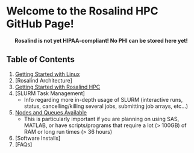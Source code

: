 # Welcome to the Rosalind HPC GitHub Page!

<p align="center"><strong>Rosalind is not yet HIPAA-compliant!  No PHI can be stored here yet!</strong></p>

## Table of Contents

1.  [Getting Started with Linux](https://github.com/tbrunetti/Rosalind_HPC/blob/master/getting-started-with-Linux-for-Rosalind.md)
2.  [Rosalind Architecture]
3.  [Getting Started with Rosalind HPC](https://github.com/tbrunetti/Rosalind_HPC/blob/master/rosalind-getting-started.md)
4.  [SLURM Task Management]  
    * Info regarding more in-depth usage of SLURM (interactive runs, status, cancelling/killing several jobs, submitting job arrays, etc...)
5.  [Nodes and Queues Available](https://github.com/tbrunetti/Rosalind_HPC/blob/master/Nodes_and_Queues.md)  
    * This is particularly important if you are planning on using SAS, MATLAB, or have scripts/programs that require a lot (> 100GB) of RAM or long run times (> 36 hours)
6.  [Software Installs]
7.  [FAQs]
